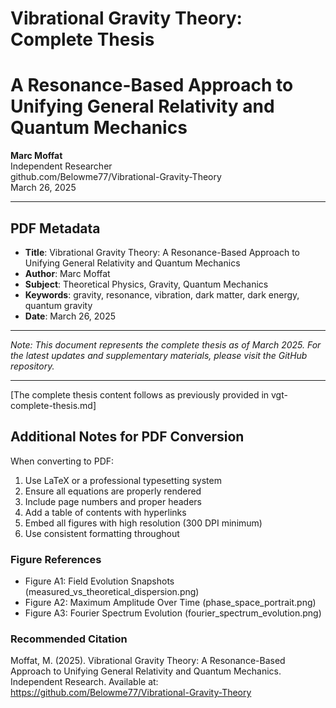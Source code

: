 # Vibrational Gravity Theory: Complete Thesis
# A Resonance-Based Approach to Unifying General Relativity and Quantum Mechanics

**Marc Moffat**  
Independent Researcher  
github.com/Belowme77/Vibrational-Gravity-Theory  
March 26, 2025

---

## PDF Metadata
- **Title**: Vibrational Gravity Theory: A Resonance-Based Approach to Unifying General Relativity and Quantum Mechanics
- **Author**: Marc Moffat
- **Subject**: Theoretical Physics, Gravity, Quantum Mechanics
- **Keywords**: gravity, resonance, vibration, dark matter, dark energy, quantum gravity
- **Date**: March 26, 2025

---

*Note: This document represents the complete thesis as of March 2025. For the latest updates and supplementary materials, please visit the GitHub repository.*

---

[The complete thesis content follows as previously provided in vgt-complete-thesis.md]

## Additional Notes for PDF Conversion

When converting to PDF:
1. Use LaTeX or a professional typesetting system
2. Ensure all equations are properly rendered
3. Include page numbers and proper headers
4. Add a table of contents with hyperlinks
5. Embed all figures with high resolution (300 DPI minimum)
6. Use consistent formatting throughout

### Figure References
- Figure A1: Field Evolution Snapshots (measured_vs_theoretical_dispersion.png)
- Figure A2: Maximum Amplitude Over Time (phase_space_portrait.png)  
- Figure A3: Fourier Spectrum Evolution (fourier_spectrum_evolution.png)

### Recommended Citation
Moffat, M. (2025). Vibrational Gravity Theory: A Resonance-Based Approach to Unifying General Relativity and Quantum Mechanics. Independent Research. Available at: https://github.com/Belowme77/Vibrational-Gravity-Theory
